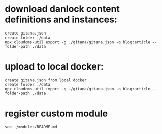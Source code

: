 # download danlock content definitions and instances:
    create gitana.json
    create folder ./data
    npx cloudcms-util export -g ./gitana/gitana.json -q blog:article --folder-path ./data

# upload to local docker:
    create gitana.json from local docker
    create folder ./data
    npx cloudcms-util import -g ./gitana/gitana.json -q blog:article --folder-path ./data

# register custom module
    see ./modules/README.md